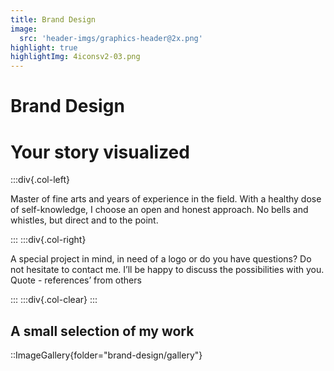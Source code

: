 ```yaml
---
title: Brand Design
image:
  src: 'header-imgs/graphics-header@2x.png'
highlight: true
highlightImg: 4iconsv2-03.png
---
```


# Brand Design

# Your story visualized

:::div{.col-left}

Master of fine arts and years of experience in the field. With a healthy dose of self-knowledge, I choose an open and honest approach. No bells and whistles, but direct and to the point.

:::
:::div{.col-right}

A special project in mind, in need of a logo or do you have questions? Do not hesitate to contact me. I’ll be happy to discuss the possibilities with you. Quote - references’ from others

:::
:::div{.col-clear}
:::

## A small selection of my work

::ImageGallery{folder="brand-design/gallery"}